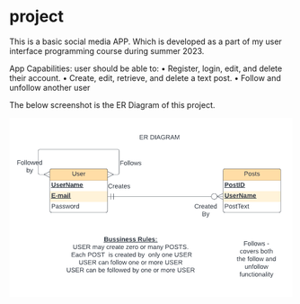 # project
This is a basic social media APP. Which is developed as a part of my user interface programming course during summer 2023.

App Capabilities:
user should be able to:
• Register, login, edit, and delete their account.
• Create, edit, retrieve, and delete a text post.
• Follow and unfollow another user

The below screenshot is the ER Diagram of this project.

![Tux, ER diagram](/public/images/ER_diagram.PNG)

